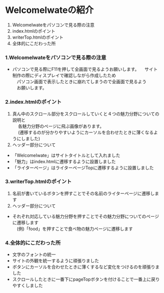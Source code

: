 # WelcomeIwateの紹介
1. WelcomeIwateをパソコンで見る際の注意  
1. index.htmlのポイント　
1. writerTop.htmlのポイント  
1. 全体的にこだわった所  

### 1.WelcomeIwateをパソコンで見る際の注意
- パソコンで見る際にF11を押して全画面で見るようお願いします。
　サイト制作の際にディスプレイで確認しながら作成したため  
　パソコン画面で表示したときに崩れてしまうので全画面で見るよう  
　お願いします。  
### 2.index.htmlのポイント
1. 真ん中のスクロール部分をスクロールしていくと４つの魅力分野についての説明と  
　 各魅力分野のページに飛ぶ画像があります。  
　 (遷移するのが分かりやすいようにカーソルを合わせたときに薄くなるようにしました)  
1. ヘッダー部分について  
- 「WelcomeIwate」はサイトタイトルとして入れました  
- 「魅力」はindex.htmlに遷移するように設置しました  
- 「ライターページ」はライターページTopに遷移するように設置しました  
### 3.writerTop.htmlのポイント
1. 名前が書いているボタンを押すことでその名前のライターページに遷移します  
1. ヘッダー部分について  
- それぞれ対応している魅力分野を押すことでその魅力分野についてのページに遷移します  
　(例)「food」を押すことで食べ物の魅力ページに遷移します  
### 4.全体的にこだわった所
- 文字のフォントの統一  
- サイトの外観を統一するように頑張りました  
- ボタンにカーソルを合わせたときに薄くするなど変化をつけるのを頑張りました
- スクロールしたときに一番下にpageTopボタンを付けることで一番上に戻りやすくしました  
